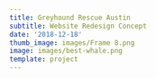 ```yaml
---
title: Greyhound Rescue Austin
subtitle: Website Redesign Concept
date: '2018-12-18'
thumb_image: images/Frame 8.png
image: images/best-whale.png
template: project
---
```

